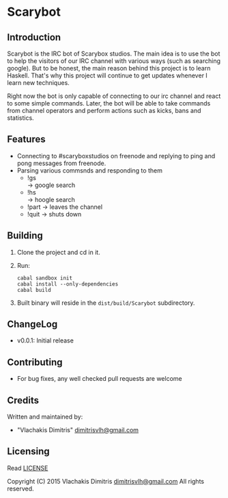 Scarybot
===

Introduction
------------
Scarybot is the IRC bot of Scarybox studios. The main idea is to use the bot to help the visitors of our IRC channel with various ways (such as searching google). But to be honest, the main reason behind this project is to learn Haskell. That's why this project will continue to get updates whenever I learn new techniques.

Right now the bot is only capable of connecting to our irc channel and react to some simple commands. Later, the bot will be able to take commands from channel operators and perform actions such as kicks, bans and statistics.

Features
--------
* Connecting to #scaryboxstudios on freenode and replying to ping and pong messages from freenode.
* Parsing various commsnds and responding to them
  * !gs <search string> -> google search
  * !hs <search string> -> hoogle search
  * !part -> leaves the channel
  * !quit -> shuts down

Building
--------
 1. Clone the project and cd in it.
 2. Run:
 
    ```
    cabal sandbox init
    cabal install --only-dependencies
    cabal build
    ```
    
 3. Built binary will reside in the `dist/build/Scarybot` subdirectory.

ChangeLog
---------
 * v0.0.1: Initial release

Contributing
------------
 * For bug fixes, any well checked pull requests are welcome

Credits
-------
Written and maintained by:
* "Vlachakis Dimitris" <dimitrisvlh@gmail.com>

Licensing
---------
Read [LICENSE](LICENSE.md)

Copyright (C) 2015 Vlachakis Dimitris <dimitrisvlh@gmail.com>
All rights reserved.
